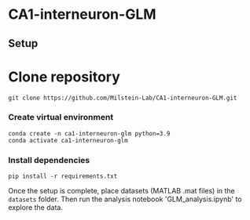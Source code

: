 # CA1-interneuron-GLM

## Setup

# Clone repository
```
git clone https://github.com/Milstein-Lab/CA1-interneuron-GLM.git
```

### Create virtual environment
```
conda create -n ca1-interneuron-glm python=3.9
conda activate ca1-interneuron-glm
```

### Install dependencies
```
pip install -r requirements.txt
```

Once the setup is complete, place datasets (MATLAB .mat files) in the `datasets` folder.
Then run the analysis notebook 'GLM_analysis.ipynb' to explore the data.